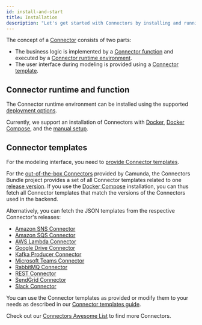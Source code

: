 ```yaml
---
id: install-and-start
title: Installation
description: "Let's get started with Connectors by installing and running them."
---
```


The concept of a [Connector](/components/connectors/introduction.md) consists of two parts:

- The business logic is implemented by a [Connector function](/components/connectors/custom-built-connectors/connector-sdk.md#runtime-logic)
  and executed by a [Connector runtime environment](/components/connectors/custom-built-connectors/connector-sdk.md#runtime-environments).
- The user interface during modeling is provided using a [Connector template](/components/connectors/custom-built-connectors/connector-templates.md).

## Connector runtime and function

The Connector runtime environment can be installed using the supported [deployment options](/self-managed/platform-deployment/overview.md#deployment-options).

Currently, we support an installation of Connectors with [Docker](/self-managed/platform-deployment/docker.md#connectors),
[Docker Compose](/self-managed/platform-deployment/docker.md#docker-compose), and the [manual setup](/self-managed/platform-deployment/manual.md#run-connectors).

## Connector templates

For the modeling interface, you need to [provide Connector templates](/components/connectors/custom-built-connectors/connector-templates.md#providing-and-using-connector-templates).

For the [out-of-the-box Connectors](/components/connectors/out-of-the-box-connectors/available-connectors-overview.md) provided by Camunda,
the Connectors Bundle project provides a set of all Connector templates related to one [release version](https://github.com/camunda/connectors-bundle/releases).
If you use the [Docker Compose](/self-managed/platform-deployment/docker.md#docker-compose) installation, you can thus fetch all Connector templates that match the versions of the Connectors used in the backend.

Alternatively, you can fetch the JSON templates from the respective Connector's releases:

- [Amazon SNS Connector](https://github.com/camunda/connectors-bundle/blob/main/connectors/sns/element-templates)
- [Amazon SQS Connector](https://github.com/camunda/connectors-bundle/blob/main/connectors/sqs/element-templates)
- [AWS Lambda Connector](https://github.com/camunda/connectors-bundle/blob/main/connectors/aws-lambda/element-templates)
- [Google Drive Connector](https://github.com/camunda/connectors-bundle/tree/main/connectors/google-drive/element-templates)
- [Kafka Producer Connector](https://github.com/camunda/connectors-bundle/tree/main/connectors/kafka/element-templates)
- [Microsoft Teams Connector](https://github.com/camunda/connectors-bundle/tree/main/connectors/microsoft-teams/element-templates)
- [RabbitMQ Connector](https://github.com/camunda/connectors-bundle/tree/main/connectors/rabbitmq/element-templates)
- [REST Connector](https://github.com/camunda/connectors-bundle/tree/main/connectors/http-json/element-templates)
- [SendGrid Connector](https://github.com/camunda/connectors-bundle/tree/main/connectors/sendgrid/element-templates)
- [Slack Connector](https://github.com/camunda/connectors-bundle/tree/main/connectors/slack/element-templates)

You can use the Connector templates as provided or modify them to your needs as described in our [Connector templates guide](/components/connectors/custom-built-connectors/connector-templates.md).

Check out our [Connectors Awesome List](https://github.com/camunda-community-hub/camunda-8-connectors/tree/main) to find more Connectors.
